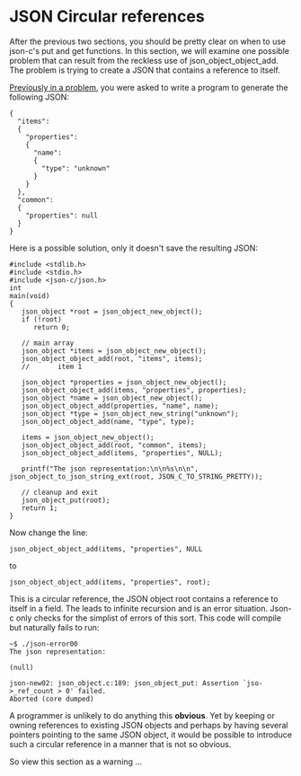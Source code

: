 # JSON Circular references

After the previous two sections, you should be pretty clear on when to use json-c's put and get functions. In this section, we will examine one possible problem that can result from the reckless use of json_object_object_add. The problem is trying to create a JSON that contains a reference to itself.

[Previously in a problem](https://github.com/rbtylee/tutorial-jsonc/blob/master/tutorial/new.md), you were asked to write a program to generate the following JSON:

```
{
  "items":
  {
    "properties":
    {
      "name":
      {
        "type": "unknown"
      }
    }
  },
  "common":
  {
    "properties": null
  }
}
```

Here is a possible solution, only it doesn't save the resulting JSON:

```
#include <stdlib.h>
#include <stdio.h>
#include <json-c/json.h>
int
main(void)
{
   json_object *root = json_object_new_object();
   if (!root)
      return 0;

   // main array
   json_object *items = json_object_new_object();
   json_object_object_add(root, "items", items);
   //       item 1
   
   json_object *properties = json_object_new_object();
   json_object_object_add(items, "properties", properties);
   json_object *name = json_object_new_object();
   json_object_object_add(properties, "name", name);
   json_object *type = json_object_new_string("unknown");
   json_object_object_add(name, "type", type);
   
   items = json_object_new_object();
   json_object_object_add(root, "common", items);
   json_object_object_add(items, "properties", NULL);

   printf("The json representation:\n\n%s\n\n", json_object_to_json_string_ext(root, JSON_C_TO_STRING_PRETTY));

   // cleanup and exit
   json_object_put(root);
   return 1;
}
```

Now change the line:
```
json_object_object_add(items, "properties", NULL
```
to
```
json_object_object_add(items, "properties", root);
```

This is a circular reference, the JSON object root contains a reference to itself in a field. The leads to infinite recursion and is an error situation. Json-c only checks for the simplist of errors of this sort. This code will compile but naturally fails to run:

```
~$ ./json-error00
The json representation:

(null)

json-new02: json_object.c:189: json_object_put: Assertion `jso->_ref_count > 0' failed.
Aborted (core dumped)
```

A programmer is unlikely to do anything this **obvious**. Yet by keeping or owning references to existing JSON objects and perhaps by having several pointers pointing to the same JSON object, it would be possible to introduce such a circular reference in a manner that is not so obvious.

So view this section as a warning ...
